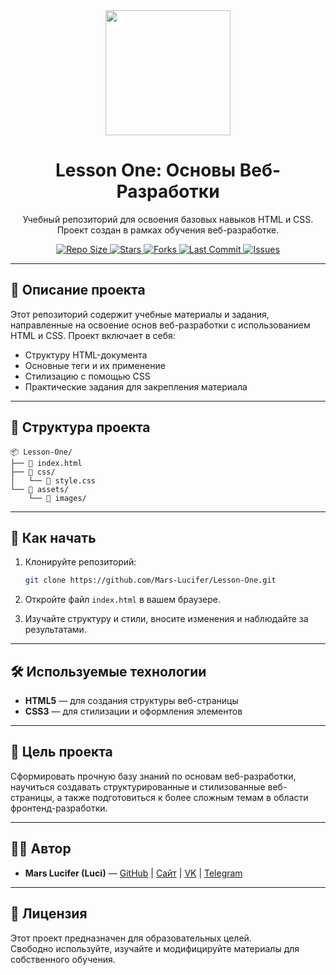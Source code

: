 <div align="center">
  <img src="https://media.giphy.com/media/v1.Y2lkPTc5MGI3NjExd2V3dGZ5N3J3d3F4a2JtZ3U1a2J3d3F4a2JtZ3U1a2J3d3F4/giphy.gif" width="200"/>
</div>

<h1 align="center">Lesson One: Основы Веб-Разработки</h1>

<p align="center">
  Учебный репозиторий для освоения базовых навыков HTML и CSS.<br>
  Проект создан в рамках обучения веб-разработке.
</p>

<div align="center">
  <a href="https://github.com/Mars-Lucifer/Lesson-One">
    <img src="https://img.shields.io/github/repo-size/Mars-Lucifer/Lesson-One?style=for-the-badge" alt="Repo Size"/>
  </a>
  <a href="https://github.com/Mars-Lucifer/Lesson-One/stargazers">
    <img src="https://img.shields.io/github/stars/Mars-Lucifer/Lesson-One?style=for-the-badge" alt="Stars"/>
  </a>
  <a href="https://github.com/Mars-Lucifer/Lesson-One/network/members">
    <img src="https://img.shields.io/github/forks/Mars-Lucifer/Lesson-One?style=for-the-badge" alt="Forks"/>
  </a>
  <a href="https://github.com/Mars-Lucifer/Lesson-One/commits/main">
    <img src="https://img.shields.io/github/last-commit/Mars-Lucifer/Lesson-One?style=for-the-badge" alt="Last Commit"/>
  </a>
  <a href="https://github.com/Mars-Lucifer/Lesson-One/issues">
    <img src="https://img.shields.io/github/issues/Mars-Lucifer/Lesson-One?style=for-the-badge" alt="Issues"/>
  </a>
</div>

---

## 🧾 Описание проекта

Этот репозиторий содержит учебные материалы и задания, направленные на освоение основ веб-разработки с использованием HTML и CSS. Проект включает в себя:

- Структуру HTML-документа  
- Основные теги и их применение  
- Стилизацию с помощью CSS  
- Практические задания для закрепления материала

---

## 📁 Структура проекта

```
📦 Lesson-One/
├── 📄 index.html
├── 📁 css/
│   └── 📄 style.css
└── 📁 assets/
    └── 📄 images/
```

---

## 🚀 Как начать

1. Клонируйте репозиторий:

   ```bash
   git clone https://github.com/Mars-Lucifer/Lesson-One.git
   ```

2. Откройте файл `index.html` в вашем браузере.

3. Изучайте структуру и стили, вносите изменения и наблюдайте за результатами.

---

## 🛠 Используемые технологии

- **HTML5** — для создания структуры веб-страницы  
- **CSS3** — для стилизации и оформления элементов

---

## 📌 Цель проекта

Сформировать прочную базу знаний по основам веб-разработки, научиться создавать структурированные и стилизованные веб-страницы, а также подготовиться к более сложным темам в области фронтенд-разработки.

---

## 👨‍💻 Автор

- **Mars Lucifer (Luci)** — [GitHub](https://github.com/Mars-Lucifer) | [Сайт](https://www.mars-lucifer.ru/) | [VK](https://vk.com/mars_lucifer) | [Telegram](https://t.me/Mars_Lucifer)

---

## 📄 Лицензия

Этот проект предназначен для образовательных целей.  
Свободно используйте, изучайте и модифицируйте материалы для собственного обучения.
